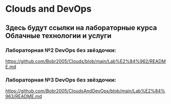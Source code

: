 # Clouds and DevOps

## Здесь будут ссылки на лабораторные курса Облачные технологии и услуги

### Лабораторная №2 DevOps без звёздочки:
https://github.com/Bobr2005/Clouds/blob/main/Lab%E2%84%962/README.md
### Лабораторная №3 DevOps без звёздочки:
https://github.com/Bobr2005/CloudsAndDevOps/blob/main/Lab%E2%84%963/README.md
